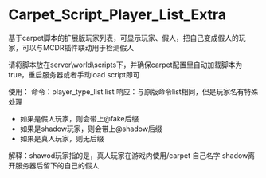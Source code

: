 # Carpet_Script_Player_List_Extra
基于carpet脚本的扩展版玩家列表，可显示玩家、假人，把自己变成假人的玩家，可以与MCDR插件联动用于检测假人

请将脚本放在server\world\scripts下，并确保carpet配置里自动加载脚本为true，重启服务器或者手动load script即可

使用：
命令：player_type_list list
响应：与原版命令list相同，但是玩家名有特殊处理
- 如果是假人玩家，则会带上@fake后缀
- 如果是shadow玩家，则会带上@shadow后缀
- 如果是真人玩家，则无后缀

解释：shawod玩家指的是，真人玩家在游戏内使用/carpet 自己名字 shadow离开服务器后留下的自己的假人
